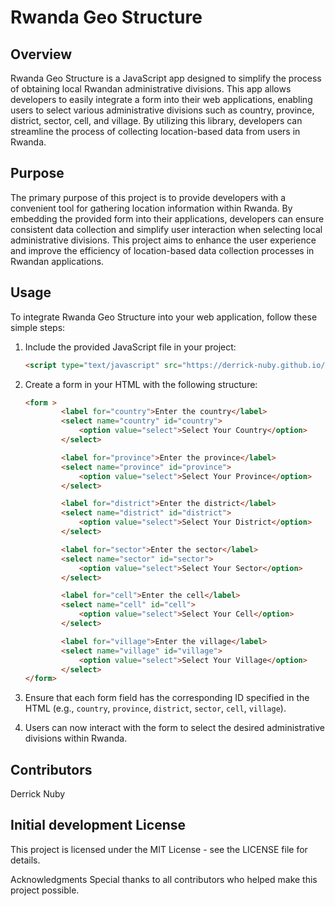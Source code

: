 # Rwanda Geo Structure

## Overview

Rwanda Geo Structure is a JavaScript app designed to simplify the process of obtaining local Rwandan administrative divisions. This app allows developers to easily integrate a form into their web applications, enabling users to select various administrative divisions such as country, province, district, sector, cell, and village. By utilizing this library, developers can streamline the process of collecting location-based data from users in Rwanda.

## Purpose

The primary purpose of this project is to provide developers with a convenient tool for gathering location information within Rwanda. By embedding the provided form into their applications, developers can ensure consistent data collection and simplify user interaction when selecting local administrative divisions. This project aims to enhance the user experience and improve the efficiency of location-based data collection processes in Rwandan applications.

## Usage

To integrate Rwanda Geo Structure into your web application, follow these simple steps:

1. Include the provided JavaScript file in your project:

    ```html
    <script type="text/javascript" src="https://derrick-nuby.github.io/Rwanda-Geo-Structure-Api/rwandageostructure.js"></script>
    ```

2. Create a form in your HTML with the following structure:

    ```html
    <form >            
            <label for="country">Enter the country</label>
            <select name="country" id="country">
                <option value="select">Select Your Country</option>
            </select>

            <label for="province">Enter the province</label>
            <select name="province" id="province">
                <option value="select">Select Your Province</option>
            </select>

            <label for="district">Enter the district</label>
            <select name="district" id="district">
                <option value="select">Select Your District</option>
            </select>

            <label for="sector">Enter the sector</label>
            <select name="sector" id="sector">
                <option value="select">Select Your Sector</option>
            </select>

            <label for="cell">Enter the cell</label>
            <select name="cell" id="cell">
                <option value="select">Select Your Cell</option>
            </select>

            <label for="village">Enter the village</label>
            <select name="village" id="village">
                <option value="select">Select Your Village</option>
            </select>
    </form>
    ```

3. Ensure that each form field has the corresponding ID specified in the HTML (e.g., `country`, `province`, `district`, `sector`, `cell`, `village`).

4. Users can now interact with the form to select the desired administrative divisions within Rwanda.

## Contributors
Derrick Nuby
## Initial development License
This project is licensed under the MIT License - see the LICENSE file for details.

Acknowledgments
Special thanks to all contributors who helped make this project possible.